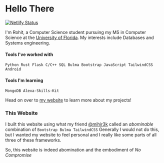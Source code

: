 # Hello There

[![Netlify Status](https://api.netlify.com/api/v1/badges/563580da-230b-411b-a47e-e27a7d05d4d7/deploy-status)](https://app.netlify.com/sites/infernapexavier/deploys)

I'm Rohit, a Computer Science student pursuing my MS in Computer Science at the [University of Florida](https://www.ufl.edu).
My interests include Databases and Systems engineering.

#### Tools I've worked with

`Python Rust Flask C/C++ SQL Bulma Bootstrap JavaScript TailwindCSS Android`

#### Tools I'm learning

`MongoDB Alexa-Skills-Kit`

Head on over to [my website](https://rohitc.tech) to learn more about my projects!

### This Website

I built this website using what my friend [@mihir3k](https://github.com/mihir3k) called an _abominable_ combination of `Bootstrap Bulma TailwindCSS`
Generally I would not do this, but I wanted my website to feel personal and I really like some parts of all three of these frameworks.

So, this website is indeed abomination and the embodiment of _No Compromise_
